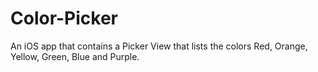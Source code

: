 # Color-Picker
An iOS app that contains a Picker View that lists the colors Red, Orange, Yellow, Green, Blue and Purple.
